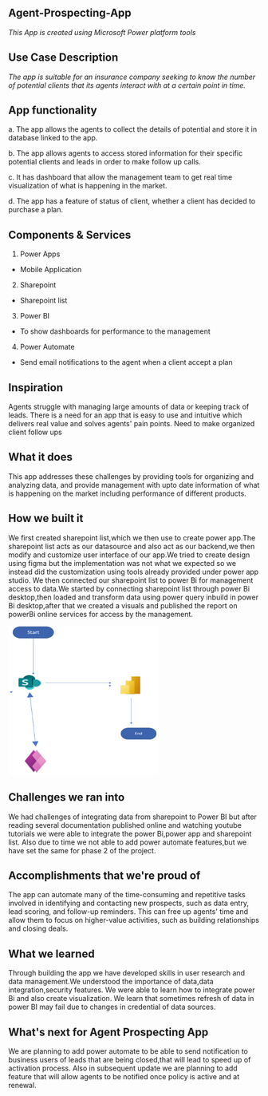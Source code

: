 ## Agent-Prospecting-App ##
*This App is created using Microsoft Power platform tools*

## Use Case Description 

*The app is suitable for an insurance company seeking to know the number of potential clients that its agents interact with at a certain point in time.*

## App functionality ## 

a.	The app allows the agents to collect the details of potential and store it in database linked to the app.

b.	The app allows agents to access stored information for their specific potential clients and leads in order to make follow up calls.

c.	It has dashboard that allow the management team to get real time visualization of what is happening in the market.

d.	The app has a feature of status of client, whether a client has decided to purchase a plan.

 ## Components & Services ##
1.	Power Apps
-	Mobile Application

2.	Sharepoint
-	Sharepoint list

3.	Power BI
-	To show dashboards for performance to the management

4.	Power Automate
-	Send email notifications to the agent when a client accept a plan


## Inspiration 
Agents struggle with managing large amounts of data or keeping track of leads. There is a need for an app that is easy to use and intuitive which delivers real value and solves agents' pain points. 
Need to make organized client follow ups

## What it does
This app addresses these challenges by providing tools for organizing and analyzing data, and provide management with upto date information of what is happening on the market including performance of different products.

## How we built it

We first created sharepoint list,which we then use to create power app.The sharepoint list acts as our datasource and also act as our backend,we then modify and customize user interface of our app.We tried to create design using figma but the implementation was not what we expected so we instead did the customization using tools already provided under power app studio.
We then connected our sharepoint list to power Bi for management access to data.We started by connecting sharepoint list through power Bi desktop,then loaded and transform data using power query inbuild in power Bi desktop,after that we created a visuals and published the report on powerBi online services for access by the management.

<img src="Agent Prospecting App Project/agent prospecting app flowchart (1).png" alt="Flowchart" style="height: 300px; width:300px;"/>

## Challenges we ran into
We had challenges of integrating data from sharepoint to Power BI but after reading several documentation published online and watching youtube tutorials we were able to integrate the power Bi,power app and sharepoint list.
Also due to time we not able to add power automate features,but we have set the same for phase 2 of the project.

## Accomplishments that we're proud of

The app can automate many of the time-consuming and repetitive tasks involved in identifying and contacting new prospects, such as data entry, lead scoring, and follow-up reminders. This can free up agents' time and allow them to focus on higher-value activities, such as building relationships and closing deals.

## What we learned

Through building the app we have developed skills in user research and data management.We understood the importance of data,data integration,security features.
We were able to learn how to integrate power Bi and also create visualization.
We learn that sometimes refresh of data in power BI may fail due to changes in credential of data sources.

## What's next for Agent Prospecting App
We are planning to add power automate to be able to send notification to business users of leads that are being closed,that will lead to speed up of activation process.
Also in subsequent update we are planning to add feature that will allow agents to be notified once policy is active and at renewal.
